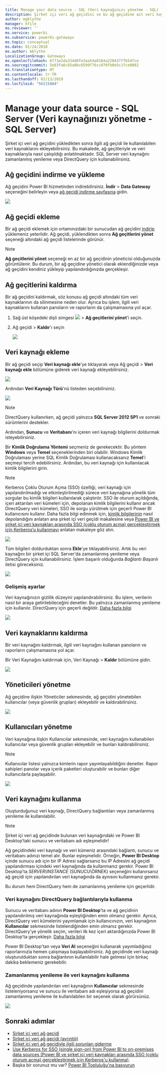 ```yaml
---
title: Manage your data source - SQL (Veri kaynağınızı yönetme - SQL)
description: Şirket içi veri ağ geçidini ve bu ağ geçidine ait veri kaynaklarını yönetme.
author: mgblythe
manager: kfile
ms.reviewer: ''
ms.service: powerbi
ms.subservice: powerbi-gateways
ms.topic: conceptual
ms.date: 01/24/2018
ms.author: mblythe
LocalizationGroup: Gateways
ms.openlocfilehash: 6771e2da33448fe3aa54a0184a220437ffb54fce
ms.sourcegitcommit: 5e83fa6c93a0bc6599f76cc070fb0e5c1fce0082
ms.translationtype: HT
ms.contentlocale: tr-TR
ms.lasthandoff: 02/13/2019
ms.locfileid: "56215884"
---
```

# <a name="manage-your-data-source---sql-server"></a>Manage your data source - SQL Server (Veri kaynağınızı yönetme - SQL Server)
Şirket içi veri ağ geçidini yükledikten sonra ilgili ağ geçidi ile kullanılabilen veri kaynaklarını ekleyebilirsiniz. Bu makalede, ağ geçitleriyle ve veri kaynaklarıyla nasıl çalışıldığı anlatılmaktadır. SQL Server veri kaynağını zamanlanmış yenileme veya DirectQuery için kullanabilirsiniz.

## <a name="download-and-install-the-gateway"></a>Ağ geçidini indirme ve yükleme
Ağ geçidini Power BI hizmetinden indirebilirsiniz. **İndir** > **Data Gateway** seçeneğini belirleyin veya [ağ geçidi indirme sayfasına](https://go.microsoft.com/fwlink/?LinkId=698861) gidin.

![](media/service-gateway-enterprise-manage-sql/powerbi-download-data-gateway.png)

## <a name="add-a-gateway"></a>Ağ geçidi ekleme
Bir ağ geçidi eklemek için ortamınızdaki bir sunucudan ağ geçidini [indirip](https://go.microsoft.com/fwlink/?LinkId=698861) yüklemeniz yeterlidir. Ağ geçidi, yüklendikten sonra **Ağ geçitlerini yönet** seçeneği altındaki ağ geçidi listelerinde görünür.

> [!NOTE]
> **Ağ geçitlerini yönet** seçeneği en az bir ağ geçidinin yöneticisi olduğunuzda görüntülenir. Bu durum, bir ağ geçidine yönetici olarak eklendiğinizde veya ağ geçidini kendiniz yükleyip yapılandırdığınızda gerçekleşir.
> 
> 

## <a name="remove-a-gateway"></a>Ağ geçitlerini kaldırma
Bir ağ geçidini kaldırmak, söz konusu ağ geçidi altındaki tüm veri kaynaklarının da silinmesine neden olur.  Ayrıca bu işlem, ilgili veri kaynaklarını kullanan panoların ve raporların da çalışmamasına yol açar.

1. Sağ üst köşedeki dişli simgesi ![](media/service-gateway-enterprise-manage-sql/pbi_gearicon.png) > **Ağ geçitlerini yönet**'i seçin.
2. Ağ geçidi > **Kaldır**'ı seçin
   
   ![](media/service-gateway-enterprise-manage-sql/datasourcesettings7.png)

## <a name="add-a-data-source"></a>Veri kaynağı ekleme
Bir ağ geçidi seçip **Veri kaynağı ekle**'ye tıklayarak veya Ağ geçidi > **Veri kaynağı ekle** bölümüne giderek veri kaynağı ekleyebilirsiniz.

![](media/service-gateway-enterprise-manage-sql/datasourcesettings1.png)

Ardından **Veri Kaynağı Türü**'nü listeden seçebilirsiniz.

![](media/service-gateway-enterprise-manage-sql/datasourcesettings2.png)

> [!NOTE]
> DirectQuery kullanırken, ağ geçidi yalnızca **SQL Server 2012 SP1** ve sonraki sürümlerini destekler.
> 
> 

Ardından, **Sunucu** ve **Veritabanı**'nı içeren veri kaynağı bilgilerini doldurmak isteyebilirsiniz.  

Bir **Kimlik Doğrulama Yöntemi** seçmeniz de gerekecektir.  Bu yöntem **Windows** veya **Temel** seçeneklerinden biri olabilir.  Windows Kimlik Doğrulaması yerine SQL Kimlik Doğrulaması kullanacaksanız **Temel**'i seçmeyi tercih edebilirsiniz. Ardından, bu veri kaynağı için kullanılacak kimlik bilgilerini girin.

> [!NOTE]
> Kerberos Çoklu Oturum Açma (SSO) özelliği, veri kaynağı için yapılandırılmadığı ve etkinleştirilmediği sürece veri kaynağına yönelik tüm sorgular bu kimlik bilgileri kullanılarak çalıştırılır. SSO ile oturum açıldığında, içeri aktarılan veri kümeleri için, depolanan kimlik bilgilerini kullanır ancak DirectQuery veri kümeleri, SSO ile sorgu yürütmek için geçerli Power BI kullanıcısını kullanır. Daha fazla bilgi edinmek için, [kimlik bilgilerinin](service-gateway-onprem.md#credentials) nasıl depolandığını anlatan ana şirket içi veri geçidi makalesine veya [Power BI ve şirket içi veri kaynakları arasında SSO (çoklu oturum açma) gerçekleştirmek için Kerberos’u kullanmayı](service-gateway-sso-kerberos.md) anlatan makaleye göz atın.
> 
> 

![](media/service-gateway-enterprise-manage-sql/datasourcesettings3.png)

Tüm bilgileri doldurduktan sonra **Ekle**'ye tıklayabilirsiniz.  Artık bu veri kaynağını bir şirket içi SQL Server'da zamanlanmış yenileme veya DirectQuery için kullanabilirsiniz. İşlem başarılı olduğunda *Bağlantı Başarılı* iletisi göreceksiniz.

![](media/service-gateway-enterprise-manage-sql/datasourcesettings4.png)

### <a name="advanced-settings"></a>Gelişmiş ayarlar
Veri kaynağınızın gizlilik düzeyini yapılandırabilirsiniz. Bu işlem, verilerin nasıl bir araya getirilebileceğini denetler. Bu yalnızca zamanlanmış yenileme için kullanılır. DirectQuery için geçerli değildir. [Daha fazla bilgi](https://support.office.com/article/Privacy-levels-Power-Query-CC3EDE4D-359E-4B28-BC72-9BEE7900B540)

![](media/service-gateway-enterprise-manage-sql/datasourcesettings9.png)

## <a name="remove-a-data-source"></a>Veri kaynaklarını kaldırma
Bir veri kaynağını kaldırmak, ilgili veri kaynağını kullanan panoların ve raporların çalışmamasına yol açar.  

Bir Veri Kaynağını kaldırmak için, Veri Kaynağı > **Kaldır** bölümüne gidin.

![](media/service-gateway-enterprise-manage-sql/datasourcesettings6.png)

## <a name="manage-administrators"></a>Yöneticileri yönetme
Ağ geçidine ilişkin Yöneticiler sekmesinde, ağ geçidini yönetebilen kullanıcılar (veya güvenlik grupları) ekleyebilir ve kaldırabilirsiniz.

![](media/service-gateway-enterprise-manage-sql/datasourcesettings8.png)

## <a name="manage-users"></a>Kullanıcıları yönetme
Veri kaynağına ilişkin Kullanıcılar sekmesinde, veri kaynağını kullanabilen kullanıcılar veya güvenlik grupları ekleyebilir ve bunları kaldırabilirsiniz.

> [!NOTE]
> Kullanıcılar listesi yalnızca kimlerin rapor yayımlayabildiğini denetler. Rapor sahipleri panolar veya içerik paketleri oluşturabilir ve bunları diğer kullanıcılarla paylaşabilir.
> 
> 

![](media/service-gateway-enterprise-manage-sql/datasourcesettings5.png)

## <a name="using-the-data-source"></a>Veri kaynağını kullanma
Oluşturduğunuz veri kaynağı, DirectQuery bağlantıları veya zamanlanmış yenileme ile kullanılabilir.

> [!NOTE]
> Şirket içi veri ağ geçidinde bulunan veri kaynağındaki ve Power BI Desktop’taki sunucu ve veritabanı adı eşleşmelidir!
> 
> 

Ağ geçidindeki veri kaynağı ve veri kümeniz arasındaki bağlantı, sunucu ve veritabanı adınızı temel alır. Bunlar eşleşmelidir. Örneğin, **Power BI Desktop** içinde sunucu adı için bir IP Adresi sağlarsanız bu IP Adresini ağ geçidi yapılandırması içindeki veri kaynağında da kullanmanız gerekir. Power BI Desktop'ta *SERVER\INSTANCE* (SUNUCU\ÖRNEK) seçeneğini kullanırsanız ağ geçidi için yapılandırılan veri kaynağında da aynısını kullanmanız gerekir.

Bu durum hem DirectQuery hem de zamanlanmış yenileme için geçerlidir.

### <a name="using-the-data-source-with-directquery-connections"></a>Veri kaynağını DirectQuery bağlantılarıyla kullanma
Sunucu ve veritabanı adının **Power BI Desktop**'ta ve ağ geçidinin yapılandırılmış veri kaynağında eşleştiğinden emin olmanız gerekir. Ayrıca, DirectQuery veri kümelerini yayımlamak için kullanıcınızın, veri kaynağının **Kullanıcılar** sekmesinde listelendiğinden emin olmanız gerekir. DirectQuery'ye yönelik seçim, verileri ilk kez içeri aktardığınızda Power BI Desktop'ta gerçekleşir. [Daha fazla bilgi](desktop-use-directquery.md)

Power BI Desktop'tan veya **Veri Al** seçeneğini kullanarak yayımladığınız raporlarınızla hemen çalışmaya başlayabilirsiniz. Ağ geçidinde veri kaynağı oluşturulduktan sonra bağlantının kullanılabilir hale gelmesi için birkaç dakika beklemeniz gerekebilir.

### <a name="using-the-data-source-with-scheduled-refresh"></a>Zamanlanmış yenileme ile veri kaynağını kullanma
Ağ geçidinde yapılandırılan veri kaynağının **Kullanıcılar** sekmesinde listeleniyorsanız ve sunucu ile veritabanı adı eşleşiyorsa ağ geçidini zamanlanmış yenileme ile kullanılabilen bir seçenek olarak görürsünüz.

![](media/service-gateway-enterprise-manage-sql/powerbi-gateway-enterprise-schedule-refresh.png)

## <a name="next-steps"></a>Sonraki adımlar
* [Şirket içi veri ağ geçidi](service-gateway-onprem.md)  
* [Şirket içi veri ağ geçidi (ayrıntılı)](service-gateway-onprem-indepth.md)  
* [Şirket içi veri ağ geçidiyle ilgili sorunları giderme](service-gateway-onprem-tshoot.md)
* [Use Kerberos for SSO (single sign-on) from Power BI to on-premises data sources (Power BI ve şirket içi veri kaynakları arasında SSO (çoklu oturum açma) gerçekleştirmek için Kerberos'u kullanma)](service-gateway-sso-kerberos.md). 
* Başka bir sorunuz mu var? [Power BI Topluluğu'na başvurun](http://community.powerbi.com/)


